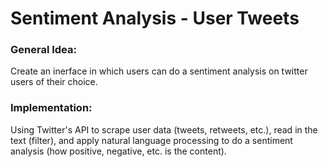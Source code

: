 # Sentiment Analysis - User Tweets
### General Idea: 
Create an inerface in which users can do a sentiment analysis on twitter users of their choice.
### Implementation: 
Using Twitter's API to scrape user data (tweets, retweets, etc.), read in the text (filter), and apply natural language processing to do a sentiment analysis (how positive, negative, etc. is the content).
